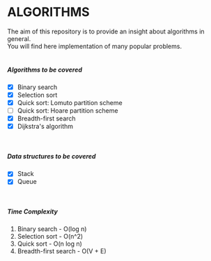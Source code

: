 # ALGORITHMS

The aim of this repository is to provide an insight about algorithms in general.<br/>
You will find here implementation of many popular problems.
<br/><br/>

##### Algorithms to be covered
- [X] Binary search
- [X] Selection sort
- [X] Quick sort: Lomuto partition scheme
- [ ] Quick sort: Hoare partition scheme
- [X] Breadth-first search
- [X] Dijkstra's algorithm
<br/>

##### Data structures to be covered
- [X] Stack
- [X] Queue
<br/>

##### Time Complexity

1. Binary search - O(log n)
2. Selection sort - O(n^2)
3. Quick sort - O(n log n)
4. Breadth-first search - O(V + E)
